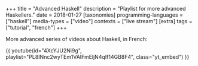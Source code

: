 +++
title = "Advanced Haskell"
description = "Playlist for more advanced Haskellers."
date = 2018-01-27
[taxonomies]
programming-languages = ["haskell"]
media-types = ["video"]
contexts = ["live stream"]
[extra]
tags = ["tutorial", "french"]
+++

More advanced series of videos about Haskell, in French:

{{ youtube(id="4XcYJU2Ni9g", playlist="PL8INnc2wyTEm1VAIFmEljN4qIf14GB8F4", class="yt_embed") }}
